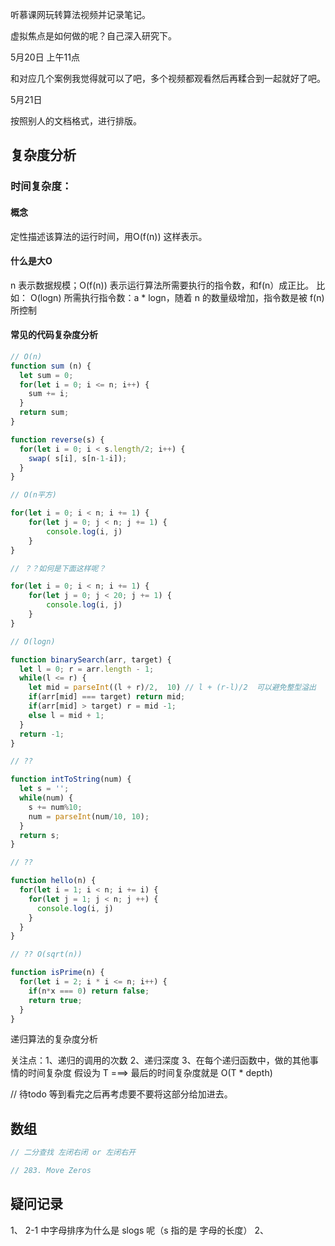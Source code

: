 听慕课网玩转算法视频并记录笔记。

虚拟焦点是如何做的呢？自己深入研究下。

5月20日   上午11点

和对应几个案例我觉得就可以了吧，多个视频都观看然后再糅合到一起就好了吧。

5月21日

按照别人的文档格式，进行排版。

## 复杂度分析

### 时间复杂度：

#### 概念

定性描述该算法的运行时间，用O(f(n))  这样表示。

#### 什么是大O

n 表示数据规模；O(f(n)) 表示运行算法所需要执行的指令数，和f(n）成正比。
比如： O(logn) 所需执行指令数：a * logn，随着 n 的数量级增加，指令数是被 f(n) 所控制

#### 常见的代码复杂度分析

```js
// O(n)
function sum (n) {
  let sum = 0;
  for(let i = 0; i <= n; i++) {
    sum += i;
  }
  return sum;
}

function reverse(s) {
  for(let i = 0; i < s.length/2; i++) {
    swap( s[i], s[n-1-i]);
  }
}

// O(n平方)

for(let i = 0; i < n; i += 1) {
    for(let j = 0; j < n; j += 1) {
        console.log(i, j)
    }
}

// ？？如何是下面这样呢？

for(let i = 0; i < n; i += 1) {
    for(let j = 0; j < 20; j += 1) {
        console.log(i, j)
    }
}

// O(logn)

function binarySearch(arr, target) { 
  let l = 0; r = arr.length - 1;
  while(l <= r) {
    let mid = parseInt((l + r)/2,  10) // l + (r-l)/2  可以避免整型溢出
    if(arr[mid] === target) return mid;
    if(arr[mid] > target) r = mid -1;
    else l = mid + 1;
  }
  return -1;
}

// ??

function intToString(num) {
  let s = '';
  while(num) {
    s += num%10;
    num = parseInt(num/10, 10);
  }
  return s;
}

// ??

function hello(n) {
  for(let i = 1; i < n; i += i) {
    for(let j = 1; j < n; j ++) {
      console.log(i, j)
    }
  }
}

// ?? O(sqrt(n))

function isPrime(n) {
  for(let i = 2; i * i <= n; i++) {
    if(n*x === 0) return false;
    return true;
  }
}

```
递归算法的复杂度分析

关注点：1、递归的调用的次数 2、递归深度 3、在每个递归函数中，做的其他事情的时间复杂度 假设为 T  ===> 最后的时间复杂度就是 O(T * depth)

// 待todo 等到看完之后再考虑要不要将这部分给加进去。

## 数组

```js
// 二分查找 左闭右闭 or 左闭右开

// 283. Move Zeros


```
## 疑问记录

1、 2-1 中字母排序为什么是 slogs 呢（s 指的是 字母的长度）
2、